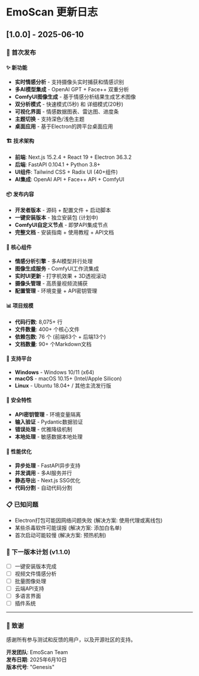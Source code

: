 # EmoScan 更新日志

## [1.0.0] - 2025-06-10

### 🎉 首次发布

#### ✨ 新功能
- **实时情感分析** - 支持摄像头实时捕获和情感识别
- **多AI模型集成** - OpenAI GPT + Face++ 双重分析
- **ComfyUI图像生成** - 基于情感分析结果生成艺术图像
- **双分析模式** - 快速模式(5秒) 和 详细模式(20秒)
- **可视化界面** - 情感数据图表、雷达图、进度条
- **主题切换** - 支持深色/浅色主题
- **桌面应用** - 基于Electron的跨平台桌面应用

#### 🏗️ 技术架构
- **前端**: Next.js 15.2.4 + React 19 + Electron 36.3.2
- **后端**: FastAPI 0.104.1 + Python 3.8+
- **UI组件**: Tailwind CSS + Radix UI (40+组件)
- **AI集成**: OpenAI API + Face++ API + ComfyUI

#### 📦 发布内容
- **开发者版本** - 源码 + 配置文件 + 启动脚本
- **一键安装版本** - 独立安装包 (计划中)
- **ComfyUI自定义节点** - 即梦API集成节点
- **完整文档** - 安装指南 + 使用教程 + API文档

#### 🔧 核心组件
- **情感分析引擎** - 多AI模型并行处理
- **图像生成服务** - ComfyUI工作流集成
- **实时UI更新** - 打字机效果 + 3D透视滚动
- **摄像头管理** - 高质量视频流捕获
- **配置管理** - 环境变量 + API密钥管理

#### 📊 项目规模
- **代码行数**: 8,075+ 行
- **文件数量**: 400+ 个核心文件
- **依赖包数**: 76 个 (前端63个 + 后端13个)
- **文档数量**: 90+ 个Markdown文档

#### 🎯 支持平台
- **Windows** - Windows 10/11 (x64)
- **macOS** - macOS 10.15+ (Intel/Apple Silicon)
- **Linux** - Ubuntu 18.04+ / 其他主流发行版

#### 🔐 安全特性
- **API密钥管理** - 环境变量隔离
- **输入验证** - Pydantic数据验证
- **错误处理** - 优雅降级机制
- **本地处理** - 敏感数据本地处理

#### 🚀 性能优化
- **异步处理** - FastAPI异步支持
- **并发调用** - 多AI服务并行
- **静态导出** - Next.js SSG优化
- **代码分割** - 自动代码分割

### 📋 已知问题
- Electron打包可能因网络问题失败 (解决方案: 使用代理或离线包)
- 某些杀毒软件可能误报 (解决方案: 添加白名单)
- 首次启动可能较慢 (解决方案: 预热机制)

### 🔮 下一版本计划 (v1.1.0)
- [ ] 一键安装版本完成
- [ ] 视频文件情感分析
- [ ] 批量图像处理
- [ ] 云端API支持
- [ ] 多语言界面
- [ ] 插件系统

---

### 🙏 致谢
感谢所有参与测试和反馈的用户，以及开源社区的支持。

**开发团队**: EmoScan Team  
**发布日期**: 2025年6月10日  
**版本代号**: "Genesis"
